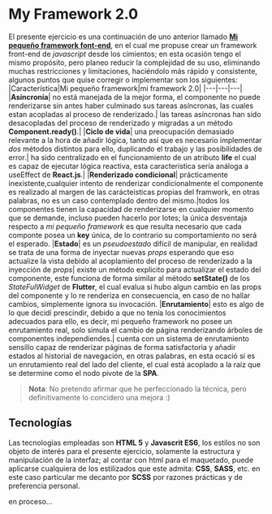 # __My Framework 2.0__

El presente ejercicio es una continuación de uno anterior llamado __[Mi pequeño framework font-end](https://github.com/LeonardoPatinoMolina/my-peque-o-framework)__, en el cual me propuse crear un framework front-end de _javascript_ desde los cimientos; en esta ocasión tengo el mismo propósito, pero planeo reducir la complejidad de su uso, eliminando muchas restricciones y limitaciones, haciéndolo más rápido y consistente, algunos puntos que quise corregir o implementar son los siguientes: 
|Característica|Mi pequeño framework|mi framework 2.0|
|---|---|---|
|__Asíncronía__| no está manejada de la mejor forma, el componente no puede renderizarse sin antes haber culminado sus tareas asíncronas, las cuales estan acopladas al proceso de renderizado.| las tareas asíncronas han sido desacopladas del proceso de renderizado y migradas a un método __Component.ready()__.|
|__Ciclo de vida__| una preocupación demasiado relevante a la hora de añadir lógica, tanto así que es necesario implementar _dos_ métodos distintos para ello, duplicando el trabajo y las posibilidades de error.| ha sido centralizado en el funcionamiento de un atributo __life__ el cual es capaz de ejecutar lógica reactiva, esta característica sería análoga a useEffect de __React.js__.|
|__Renderizado condicional__| prácticamente inexistente,cualquier intento de renderizar condicionalmente el componente es realizado al margen de las carácteisticas propias del framwork, en otras palabras, no es un caso contemplado dentro del mismo.|todos los componentes tienen la capacidad de renderizarse en cualquier momento que se demande, incluso pueden hacerlo por lotes; la única desventaja respecto a _mi pequeño framework_ es que resulta necesario que cada componte posea un __key__ única, de lo contrario su comportamiento no será el esperado.
|__Estado__| es un _pseudoestado_ difícil de manipular, en realidad se trata de una forma de inyectar nuevas _props_ esperando que eso actualize la vista debido al acoplamiento del proceso de renderizado a la inyección de _props_| existe un método explicito para actualizar el estado del componente, este funciona de forma similar al método __setState()__ de los _StateFulWidget_ de __Flutter__, el cual evalua si hubo algun cambio en las props del componente y lo re renderiza en consecuencia, en caso de no hallar cambios, simplemente ignora su invocación.
|__Enrutamiento__| esto es algo de lo que decidí prescindir, debido a que no tenía los conocimientos adecuados para ello, es decir, mi pequeño framework no posee un enrutamiento real, solo simula el cambio de página renderizando árboles de componentes independiendes.| cuenta con un sistema de enrutamiento sensillo capaz de renderizar páginas de forma satisfactoria y añadir estados al historial de navegación, en otras palabras, en esta ocació sí es un enrutamiento real del lado del cliente, el cual está acoplado a la raíz que se determine como el nodo pivote de la __SPA__.

> __Nota__: No pretendo afirmar que he perfeccionado la técnica, pero definitivamente lo concidero una mejora :)

## __Tecnologías__
Las tecnologías empleadas son __HTML 5__ y __Javascrit ES6__, los estilos no son objeto de interés para el presente ejercicio, solamente la estructura y manipulación de la interfaz; al contar con html para el maquetado, puede aplicarse cualquiera de los estilizados que este admita: __CSS__, __SASS__, etc. en este caso particular me decanto por __SCSS__ por razones prácticas y de preferencia personal.

en proceso...
